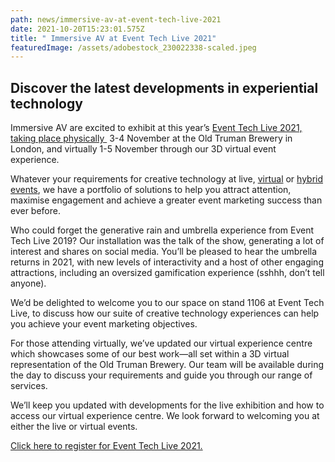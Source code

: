 ```yaml
---
path: news/immersive-av-at-event-tech-live-2021
date: 2021-10-20T15:23:01.575Z
title: " Immersive AV at Event Tech Live 2021"
featuredImage: /assets/adobestock_230022338-scaled.jpeg
---
```

## Discover the latest developments in experiential technology

Immersive AV are excited to exhibit at this year’s [Event Tech Live 2021, taking place physically ](https://eventtechlive.com/london/) 3-4 November at the Old Truman Brewery in London, and virtually 1-5 November through our 3D virtual event experience.

Whatever your requirements for creative technology at live, [virtual](../../services/virtual) or [hybrid events](../../services/hybrid), we have a portfolio of solutions to help you attract attention, maximise engagement and achieve a greater event marketing success than ever before.

Who could forget the generative rain and umbrella experience from Event Tech Live 2019? Our installation was the talk of the show, generating a lot of interest and shares on social media. You’ll be pleased to hear the umbrella returns in 2021, with new levels of interactivity and a host of other engaging attractions, including an oversized gamification experience (sshhh, don’t tell anyone).

We’d be delighted to welcome you to our space on stand 1106 at Event Tech Live, to discuss how our suite of creative technology experiences can help you achieve your event marketing objectives.

For those attending virtually, we’ve updated our virtual experience centre which showcases some of our best work—all set within a 3D virtual representation of the Old Truman Brewery. Our team will be available during the day to discuss your requirements and guide you through our range of services.

We’ll keep you updated with developments for the live exhibition and how to access our virtual experience centre. We look forward to welcoming you at either the live or virtual events.

[Click here to register for Event Tech Live 2021.](https://eventtechlive.com/london/)